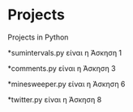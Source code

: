 # Projects
Projects in Python


*sumintervals.py είναι η Άσκηση 1

*comments.py είναι η Άσκηση 3

*minesweeper.py είναι η Άσκηση 6

*twitter.py είναι η Άσκηση 8
